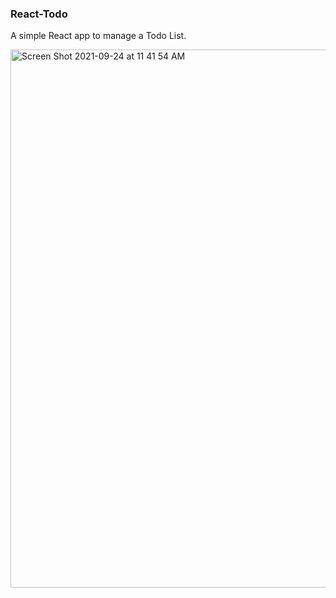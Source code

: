 ### React-Todo

A simple React app to manage a Todo List.

<img width="861" alt="Screen Shot 2021-09-24 at 11 41 54 AM" src="https://user-images.githubusercontent.com/48604778/134711128-5d2a6398-db34-4aeb-83ae-ac28db32ded3.png">

